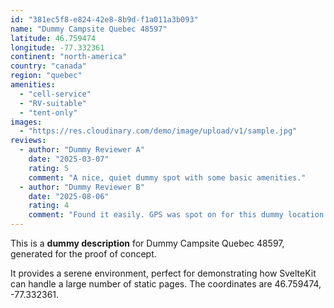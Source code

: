 ```yaml
---
id: "381ec5f8-e824-42e8-8b9d-f1a011a3b093"
name: "Dummy Campsite Quebec 48597"
latitude: 46.759474
longitude: -77.332361
continent: "north-america"
country: "canada"
region: "quebec"
amenities:
  - "cell-service"
  - "RV-suitable"
  - "tent-only"
images:
  - "https://res.cloudinary.com/demo/image/upload/v1/sample.jpg"
reviews:
  - author: "Dummy Reviewer A"
    date: "2025-03-07"
    rating: 5
    comment: "A nice, quiet dummy spot with some basic amenities."
  - author: "Dummy Reviewer B"
    date: "2025-08-06"
    rating: 4
    comment: "Found it easily. GPS was spot on for this dummy location."
---
```


This is a **dummy description** for Dummy Campsite Quebec 48597, generated for the proof of concept.

It provides a serene environment, perfect for demonstrating how SvelteKit can handle a large number of static pages. The coordinates are 46.759474, -77.332361.
